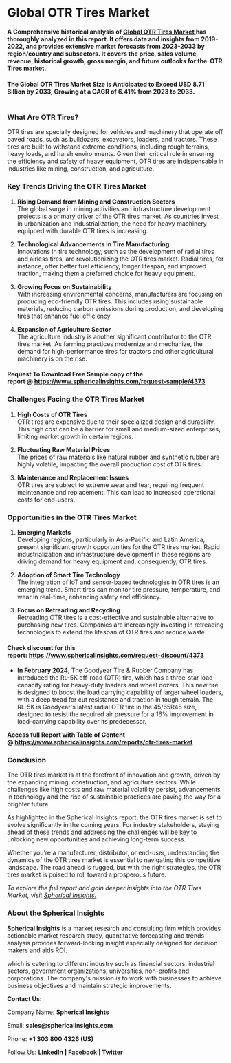 <h1 class="news-post-title">Global OTR Tires Market</h1>
<p><strong>A Comprehensive historical analysis of&nbsp;<a href="https://www.sphericalinsights.com/reports/otr-tires-market" target="_blank" rel="noreferrer noopener">Global OTR Tires Market&nbsp;</a>has thoroughly analyzed in this report. It offers data and insights from 2019-2022, and provides extensive market forecasts from 2023-2033 by region/country and subsectors. It covers the price, sales volume, revenue, historical growth, gross margin, and future outlooks for the &nbsp;OTR Tires market.</strong></p>
<h4><strong>The Global OTR Tires Market Size is Anticipated to Exceed USD 8.71 Billion by 2033, Growing at a CAGR of 6.41% from 2023 to 2033.</strong></h4>
<p><strong><img src="https://www.sphericalinsights.com/images/rd/global-otr-tires-market.png" alt="" /></strong></p>
<h3><strong>What Are OTR Tires?</strong></h3>
<p>OTR tires are specially designed for vehicles and machinery that operate off paved roads, such as bulldozers, excavators, loaders, and tractors. These tires are built to withstand extreme conditions, including rough terrains, heavy loads, and harsh environments. Given their critical role in ensuring the efficiency and safety of heavy equipment, OTR tires are indispensable in industries like mining, construction, and agriculture.</p>
<h3><strong>Key Trends Driving the OTR Tires Market</strong></h3>
<ol>
<li>
<p><strong>Rising Demand from Mining and Construction Sectors</strong><br />The global surge in mining activities and infrastructure development projects is a primary driver of the OTR tires market. As countries invest in urbanization and industrialization, the need for heavy machinery equipped with durable OTR tires is increasing.</p>
</li>
<li>
<p><strong>Technological Advancements in Tire Manufacturing</strong><br />Innovations in tire technology, such as the development of radial tires and airless tires, are revolutionizing the OTR tires market. Radial tires, for instance, offer better fuel efficiency, longer lifespan, and improved traction, making them a preferred choice for heavy equipment.</p>
</li>
<li>
<p><strong>Growing Focus on Sustainability</strong><br />With increasing environmental concerns, manufacturers are focusing on producing eco-friendly OTR tires. This includes using sustainable materials, reducing carbon emissions during production, and developing tires that enhance fuel efficiency.</p>
</li>
<li>
<p><strong>Expansion of Agriculture Sector</strong><br />The agriculture industry is another significant contributor to the OTR tires market. As farming practices modernize and mechanize, the demand for high-performance tires for tractors and other agricultural machinery is on the rise.</p>
</li>
</ol>
<h4>Request To Download Free Sample copy of the report&nbsp;@&nbsp;<a href="https://www.sphericalinsights.com/request-sample/4373">https://www.sphericalinsights.com/request-sample/4373</a></h4>
<h3><strong>Challenges Facing the OTR Tires Market</strong></h3>
<ol>
<li>
<p><strong>High Costs of OTR Tires</strong><br />OTR tires are expensive due to their specialized design and durability. This high cost can be a barrier for small and medium-sized enterprises, limiting market growth in certain regions.</p>
</li>
<li>
<p><strong>Fluctuating Raw Material Prices</strong><br />The prices of raw materials like natural rubber and synthetic rubber are highly volatile, impacting the overall production cost of OTR tires.</p>
</li>
<li>
<p><strong>Maintenance and Replacement Issues</strong><br />OTR tires are subject to extreme wear and tear, requiring frequent maintenance and replacement. This can lead to increased operational costs for end-users.</p>
</li>
</ol>
<h3><strong>Opportunities in the OTR Tires Market</strong></h3>
<ol>
<li>
<p><strong>Emerging Markets</strong><br />Developing regions, particularly in Asia-Pacific and Latin America, present significant growth opportunities for the OTR tires market. Rapid industrialization and infrastructure development in these regions are driving demand for heavy equipment and, consequently, OTR tires.</p>
</li>
<li>
<p><strong>Adoption of Smart Tire Technology</strong><br />The integration of IoT and sensor-based technologies in OTR tires is an emerging trend. Smart tires can monitor tire pressure, temperature, and wear in real-time, enhancing safety and efficiency.</p>
</li>
<li>
<p><strong>Focus on Retreading and Recycling</strong><br />Retreading OTR tires is a cost-effective and sustainable alternative to purchasing new tires. Companies are increasingly investing in retreading technologies to extend the lifespan of OTR tires and reduce waste.</p>
</li>
</ol>
<h4>Check discount for this report:&nbsp;<a href="https://www.sphericalinsights.com/request-discount/4373">https://www.sphericalinsights.com/request-discount/4373</a></h4>
<ul>
<li><strong>In February 2024</strong>, The Goodyear Tire &amp; Rubber Company has introduced the RL-5K off-road (OTR) tire, which has a three-star load capacity rating for heavy-duty loaders and wheel dozers. This new tire is designed to boost the load carrying capability of larger wheel loaders, with a deep tread for cut resistance and traction in tough terrain. The RL-5K is Goodyear's latest radial OTR tire in the 45/65R45 size, designed to resist the required air pressure for a 16% improvement in load-carrying capability over its predecessor.</li>
</ul>
<p><strong>Access full Report with Table of Content @&nbsp;<a href="https://www.sphericalinsights.com/reports/otr-tires-market">https://www.sphericalinsights.com/reports/otr-tires-market</a>&nbsp;</strong></p>
<h3><strong>Conclusion</strong></h3>
<p>The OTR tires market is at the forefront of innovation and growth, driven by the expanding mining, construction, and agriculture sectors. While challenges like high costs and raw material volatility persist, advancements in technology and the rise of sustainable practices are paving the way for a brighter future.</p>
<p>As highlighted in the Spherical Insights report, the OTR tires market is set to evolve significantly in the coming years. For industry stakeholders, staying ahead of these trends and addressing the challenges will be key to unlocking new opportunities and achieving long-term success.</p>
<p>Whether you&rsquo;re a manufacturer, distributor, or end-user, understanding the dynamics of the OTR tires market is essential to navigating this competitive landscape. The road ahead is rugged, but with the right strategies, the OTR tires market is poised to roll toward a prosperous future.</p>
<p><em>To explore the full report and gain deeper insights into the&nbsp;OTR Tires Market, visit&nbsp;<a href="https://www.sphericalinsights.com/" target="_blank" rel="noreferrer noopener">Spherical Insights.</a></em></p>
<h3><strong>About the Spherical Insights</strong></h3>
<p><strong>Spherical Insights</strong>&nbsp;is a market research and consulting firm which provides actionable market research study, quantitative forecasting and trends analysis provides forward-looking insight especially designed for decision makers and aids ROI.</p>
<p>which is catering to different industry such as financial sectors, industrial sectors, government organizations, universities, non-profits and corporations. The company's mission is to work with businesses to achieve business objectives and maintain strategic improvements.</p>
<p><strong>Contact Us:</strong></p>
<p>Company Name:&nbsp;<strong>Spherical Insights</strong></p>
<p>Email:&nbsp;<strong>sales@sphericalinsights.com</strong></p>
<p>Phone:&nbsp;<strong>+1 303 800 4326 (US)</strong></p>
<p>Follow Us:&nbsp;<strong><a href="https://www.linkedin.com/company/spherical-insight/"><u>LinkedIn</u></a>&nbsp;|&nbsp;<a href="https://www.facebook.com/sphericalinsights22"><u>Facebook</u></a>&nbsp;|&nbsp;<a href="https://twitter.com/SInsights_US"><u>Twitter</u></a></strong></p>
